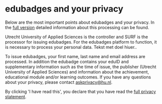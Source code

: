 # edubadges and your privacy

Below are the most important points about edubadges and your privacy. In the [full version](https://raw.githubusercontent.com/edubadges/privacy/master/https://github.com/edubadges/privacy/blob/master/hogeschool-utrecht//edubadges-formal-text-en.md) detailed information about this processing can be found.

Utrecht University of Applied Sciences is the controller and SURF is the processor for issuing edubadges. For the edubadges platform to function, it is necessary to process your personal data. Tekst met doel hiuer..

To issue edubadges, your first name, last name and email address are processed. In addition the edubadge contains your eduID and supplementary information such as the time of issue, the publisher (Utrecht University of Applied Sciences) and information about the achievement, educational module and/or learning outcomes. If you have any questions about your privacy, please contact [askprivacy@hu.nl](mailto:askprivacy@hu.nl).

By clicking 'I have read this', you declare that you have read the [full privacy statement](https://raw.githubusercontent.com/edubadges/privacy/master/https://github.com/edubadges/privacy/blob/master/hogeschool-utrecht//edubadges-formal-text-en.md).